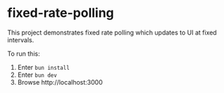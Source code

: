 # fixed-rate-polling

This project demonstrates fixed rate polling
which updates to UI at fixed intervals.

To run this:

1. Enter `bun install`
1. Enter `bun dev`
1. Browse http://localhost:3000
